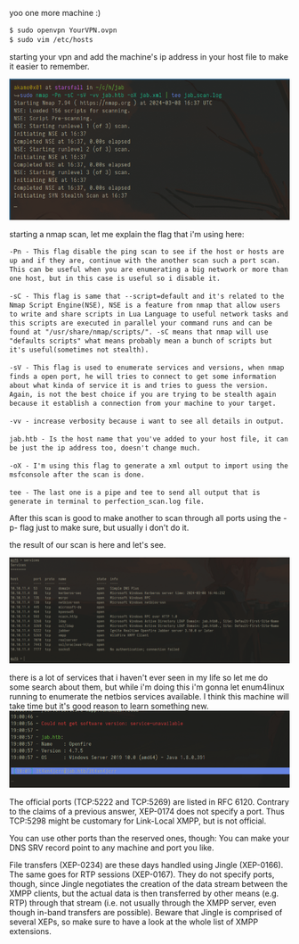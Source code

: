 
yoo one more machine :) 

```bash
$ sudo openvpn YourVPN.ovpn
$ sudo vim /etc/hosts
```

starting your vpn and add the machine's ip address in your host file to make it easier to remember. 

![](attachments/Pasted%20image%2020240308163722.png)

starting a nmap scan, let me explain the flag that i'm using here:

```
-Pn - This flag disable the ping scan to see if the host or hosts are up and if they are, continue with the another scan such a port scan. This can be useful when you are enumerating a big network or more than one host, but in this case is useful so i disable it.

-sC - This flag is same that --script=default and it's related to the Nmap Script Engine(NSE), NSE is a feature from nmap that allow users to write and share scripts in Lua Language to useful network tasks and this scripts are executed in parallel your command runs and can be found at "/usr/share/nmap/scripts/". -sC means that nmap will use "defaults scripts" what means probably mean a bunch of scripts but it's useful(sometimes not stealth).

-sV - This flag is used to enumerate services and versions, when nmap finds a open port, he will tries to connect to get some information about what kinda of service it is and tries to guess the version. Again, is not the best choice if you are trying to be stealth again because it establish a connection from your machine to your target.

-vv - increase verbosity because i want to see all details in output.

jab.htb - Is the host name that you've added to your host file, it can be just the ip address too, doesn't change much.

-oX - I'm using this flag to generate a xml output to import using the msfconsole after the scan is done.

tee - The last one is a pipe and tee to send all output that is generate in terminal to perfection_scan.log file.
```

After this scan is good to make another to scan through all ports using the -p- flag just to make sure, but usually i don't do it.

the result of our scan is here and let's see.

![](attachments/Pasted%20image%2020240308165550.png)

there is a lot of services that i haven't ever seen in my life so let me do some search about them, but while i'm doing this i'm gonna let enum4linux running to enumerate the netbios services available. I think this machine will take time but it's good reason to learn something new.
![](attachments/Pasted%20image%2020240308190113.png)



The official ports (TCP:5222 and TCP:5269) are listed in RFC 6120. Contrary to the claims of a previous answer, XEP-0174 does not specify a port. Thus TCP:5298 might be customary for Link-Local XMPP, but is not official.

You can use other ports than the reserved ones, though: You can make your DNS SRV record point to any machine and port you like.

File transfers (XEP-0234) are these days handled using Jingle (XEP-0166). The same goes for RTP sessions (XEP-0167). They do not specify ports, though, since Jingle negotiates the creation of the data stream between the XMPP clients, but the actual data is then transferred by other means (e.g. RTP) through that stream (i.e. not usually through the XMPP server, even though in-band transfers are possible). Beware that Jingle is comprised of several XEPs, so make sure to have a look at the whole list of XMPP extensions.

